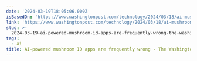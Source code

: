 ```yaml
---
date: '2024-03-19T18:05:06.000Z'
isBasedOn: 'https://www.washingtonpost.com/technology/2024/03/18/ai-mushroom-id-accuracy/'
link: 'https://www.washingtonpost.com/technology/2024/03/18/ai-mushroom-id-accuracy/'
slug: >-
  2024-03-19-ai-powered-mushroom-id-apps-are-frequently-wrong-the-washington-post
tags:
  - ai
title: AI-powered mushroom ID apps are frequently wrong - The Washington Post
---
```



